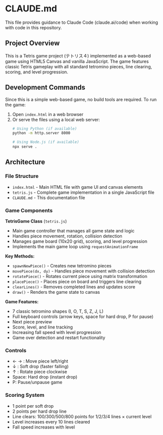 # CLAUDE.md

This file provides guidance to Claude Code (claude.ai/code) when working with code in this repository.

## Project Overview

This is a Tetris game project (テトリス４) implemented as a web-based game using HTML5 Canvas and vanilla JavaScript. The game features classic Tetris gameplay with all standard tetromino pieces, line clearing, scoring, and level progression.

## Development Commands

Since this is a simple web-based game, no build tools are required. To run the game:

1. Open `index.html` in a web browser
2. Or serve the files using a local web server:
   ```bash
   # Using Python (if available)
   python -m http.server 8000

   # Using Node.js (if available)
   npx serve .
   ```

## Architecture

### File Structure
- `index.html` - Main HTML file with game UI and canvas elements
- `tetris.js` - Complete game implementation in a single JavaScript file
- `CLAUDE.md` - This documentation file

### Game Components

**TetrisGame Class** (`tetris.js`)
- Main game controller that manages all game state and logic
- Handles piece movement, rotation, collision detection
- Manages game board (10x20 grid), scoring, and level progression
- Implements the main game loop using `requestAnimationFrame`

**Key Methods:**
- `spawnNewPiece()` - Creates new tetromino pieces
- `movePiece(dx, dy)` - Handles piece movement with collision detection
- `rotatePiece()` - Rotates current piece using matrix transformation
- `placePiece()` - Places piece on board and triggers line clearing
- `clearLines()` - Removes completed lines and updates score
- `draw()` - Renders the game state to canvas

**Game Features:**
- 7 classic tetromino shapes (I, O, T, S, Z, J, L)
- Full keyboard controls (arrow keys, space for hard drop, P for pause)
- Next piece preview
- Score, level, and line tracking
- Increasing fall speed with level progression
- Game over detection and restart functionality

### Controls
- ← → : Move piece left/right
- ↓ : Soft drop (faster falling)
- ↑ : Rotate piece clockwise
- Space: Hard drop (instant drop)
- P: Pause/unpause game

### Scoring System
- 1 point per soft drop
- 2 points per hard drop line
- Line clears: 100/300/500/800 points for 1/2/3/4 lines × current level
- Level increases every 10 lines cleared
- Fall speed increases with level